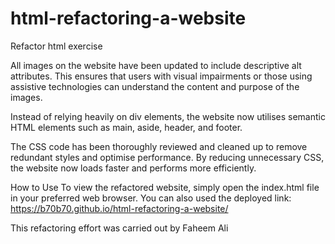 # html-refactoring-a-website
Refactor html exercise

All images on the website have been updated to include descriptive alt attributes. This ensures that users with visual impairments or those using assistive technologies can understand the content and purpose of the images.

Instead of relying heavily on div elements, the website now utilises semantic HTML elements such as main, aside, header, and footer.

The CSS code has been thoroughly reviewed and cleaned up to remove redundant styles and optimise performance. By reducing unnecessary CSS, the website now loads faster and performs more efficiently.

How to Use
To view the refactored website, simply open the index.html file in your preferred web browser. You can also used the deployed link:  https://b70b70.github.io/html-refactoring-a-website/

This refactoring effort was carried out by Faheem Ali